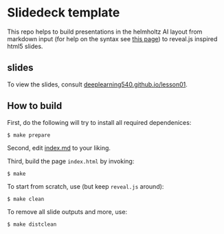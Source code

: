 # Slidedeck template

This repo helps to build presentations in the helmholtz AI layout from markdown input (for help on the syntax see [this page](https://github.com/jgm/pandoc/wiki/Using-pandoc-to-produce-reveal.js-slides)) to reveal.js inspired html5 slides.

## slides

To view the slides, consult [deeplearning540.github.io/lesson01](https://deeplearning540.github.io/lesson01).

## How to build

First, do the following will try to install all required dependenices:

```
$ make prepare 
```

Second, edit [index.md](./index.md) to your liking.

Third, build the page `index.html` by invoking:

```
$ make 
```

To start from scratch, use (but keep `reveal.js` around):

```
$ make clean 
```

To remove all slide outputs and more, use:


```
$ make distclean
```
